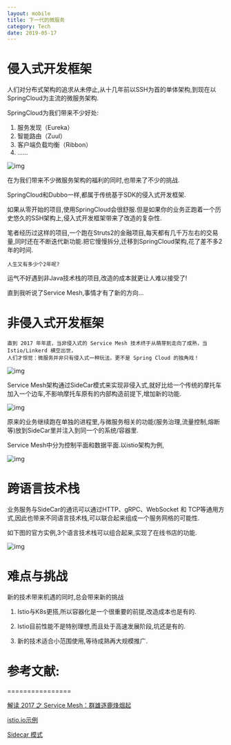 ```yaml
---
layout: mobile
title: 下一代的微服务
category: Tech
date: 2019-05-17
---
```



# 侵入式开发框架

人们对分布式架构的追求从未停止,从十几年前以SSH为首的单体架构,到现在以SpringCloud为主流的微服务架构.

SpringCloud为我们带来不少好处:
1. 服务发现（Eureka）
2. 智能路由（Zuul）
3. 客户端负载均衡（Ribbon）
4. ......

![img](/img/2019/istio1.jpg)

在为我们带来不少微服务架构的福利的同时,也带来了不少的挑战.

SpringCloud和Dubbo一样,都属于传统基于SDK的侵入式开发框架.

如果从零开始的项目,使用SpringCloud会很舒服.但是如果你的业务正跑着一个历史悠久的SSH架构上,侵入式开发框架带来了改造的复杂性.

笔者经历过这样的项目,一个跑在Struts2的金融项目,每天都有几千万左右的交易量,同时还在不断迭代新功能.把它慢慢拆分,迁移到SpringCloud架构,花了差不多2年的时间.

    人生又有多少个2年呢?

运气不好遇到非Java技术栈的项目,改造的成本就更让人难以接受了!

直到我听说了Service Mesh,事情才有了新的方向...

# 非侵入式开发框架

    直到 2017 年年底，当非侵入式的 Service Mesh 技术终于从萌芽到走向了成熟，当 Istio/Linkerd 横空出世，
    人们才惊觉：微服务并非只有侵入式一种玩法，更不是 Spring Cloud 的独角戏！


![img](/img/2019/istio2.png)

Service Mesh架构通过SideCar模式来实现非侵入式,就好比给一个传统的摩托车加入一个边车,不影响摩托车原有的内部构造前提下,增加新的功能.

![img](/img/2019/istio4.png)

原来的业务继续跑在单独的进程里,与微服务相关的功能(服务治理,流量控制,熔断等)放到SideCar里并注入到同一个的系统/容器里.

Service Mesh中分为控制平面和数据平面.以istio架构为例,

![img](/img/2019/istio5.jpg)


# 跨语言技术栈

业务服务与SideCar的通讯可以通过HTTP、gRPC、WebSocket 和 TCP等通用方式,因此也带来不同语言技术栈,可以联合起来组成一个服务网格的可能性.

如下图的官方实例,3个语言技术栈可以组合起来,实现了在线书店的功能.

![img](/img/2019/istio3.png)

# 难点与挑战
新的技术带来机遇的同时,总会带来新的挑战

1. Istio与K8s更搭,所以容器化是一个很重要的前提,改造成本也是有的.

2. Istio目前性能不是特别理想,而且处于高速发展阶段,坑还是有的.

3. 新的技术适合小范围使用,等待成熟再大规模推广.


# 参考文献:
================

[解读 2017 之 Service Mesh：群雄逐鹿烽烟起](https://www.infoq.cn/article/2017-service-mesh)

[istio.io示例](https://istio.io/zh/docs/examples/bookinfo/)

[Sidecar 模式](http://www.servicemesher.com/istio-handbook/concepts-and-principle/sidecar-pattern.html)

